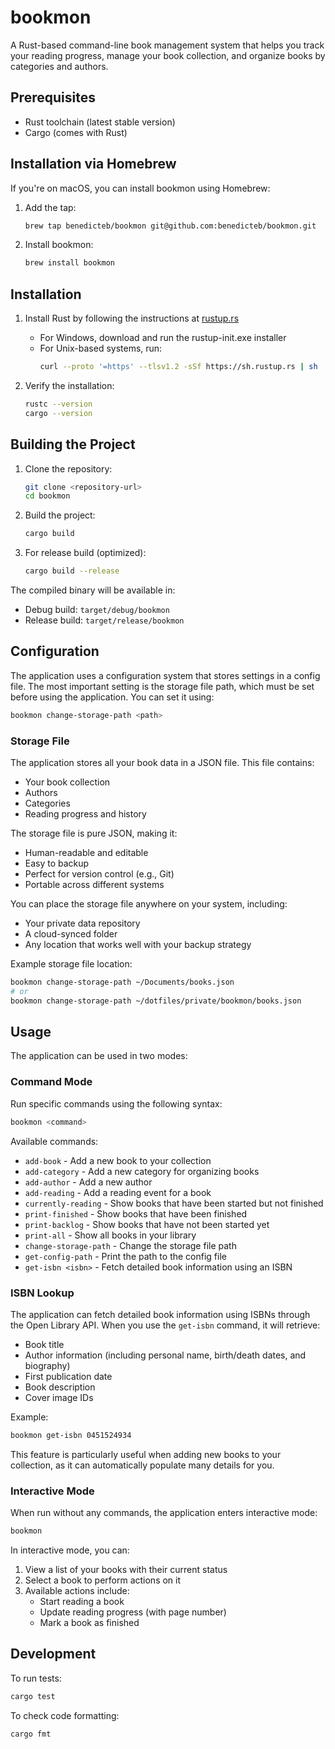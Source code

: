 # bookmon

A Rust-based command-line book management system that helps you track your reading progress, manage your book collection, and organize books by categories and authors.

## Prerequisites

- Rust toolchain (latest stable version)
- Cargo (comes with Rust)

## Installation via Homebrew

If you're on macOS, you can install bookmon using Homebrew:

1. Add the tap:
   ```bash
   brew tap benedicteb/bookmon git@github.com:benedicteb/bookmon.git
   ```

2. Install bookmon:
   ```bash
   brew install bookmon
   ```

## Installation

1. Install Rust by following the instructions at [rustup.rs](https://rustup.rs/)
   - For Windows, download and run the rustup-init.exe installer
   - For Unix-based systems, run:
     ```bash
     curl --proto '=https' --tlsv1.2 -sSf https://sh.rustup.rs | sh
     ```

2. Verify the installation:
   ```bash
   rustc --version
   cargo --version
   ```

## Building the Project

1. Clone the repository:
   ```bash
   git clone <repository-url>
   cd bookmon
   ```

2. Build the project:
   ```bash
   cargo build
   ```

3. For release build (optimized):
   ```bash
   cargo build --release
   ```

The compiled binary will be available in:
- Debug build: `target/debug/bookmon`
- Release build: `target/release/bookmon`

## Configuration

The application uses a configuration system that stores settings in a config file. The most important setting is the storage file path, which must be set before using the application. You can set it using:

```bash
bookmon change-storage-path <path>
```

### Storage File

The application stores all your book data in a JSON file. This file contains:
- Your book collection
- Authors
- Categories
- Reading progress and history

The storage file is pure JSON, making it:
- Human-readable and editable
- Easy to backup
- Perfect for version control (e.g., Git)
- Portable across different systems

You can place the storage file anywhere on your system, including:
- Your private data repository
- A cloud-synced folder
- Any location that works well with your backup strategy

Example storage file location:
```bash
bookmon change-storage-path ~/Documents/books.json
# or
bookmon change-storage-path ~/dotfiles/private/bookmon/books.json
```

## Usage

The application can be used in two modes:

### Command Mode

Run specific commands using the following syntax:

```bash
bookmon <command>
```

Available commands:
- `add-book` - Add a new book to your collection
- `add-category` - Add a new category for organizing books
- `add-author` - Add a new author
- `add-reading` - Add a reading event for a book
- `currently-reading` - Show books that have been started but not finished
- `print-finished` - Show books that have been finished
- `print-backlog` - Show books that have not been started yet
- `print-all` - Show all books in your library
- `change-storage-path` - Change the storage file path
- `get-config-path` - Print the path to the config file
- `get-isbn <isbn>` - Fetch detailed book information using an ISBN

### ISBN Lookup

The application can fetch detailed book information using ISBNs through the Open Library API. When you use the `get-isbn` command, it will retrieve:
- Book title
- Author information (including personal name, birth/death dates, and biography)
- First publication date
- Book description
- Cover image IDs

Example:
```bash
bookmon get-isbn 0451524934
```

This feature is particularly useful when adding new books to your collection, as it can automatically populate many details for you.

### Interactive Mode

When run without any commands, the application enters interactive mode:
```bash
bookmon
```

In interactive mode, you can:
1. View a list of your books with their current status
2. Select a book to perform actions on it
3. Available actions include:
   - Start reading a book
   - Update reading progress (with page number)
   - Mark a book as finished

## Development

To run tests:
```bash
cargo test
```

To check code formatting:
```bash
cargo fmt
```
